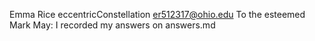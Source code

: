 Emma Rice
eccentricConstellation
er512317@ohio.edu
To the esteemed Mark May: I recorded my answers on answers.md
